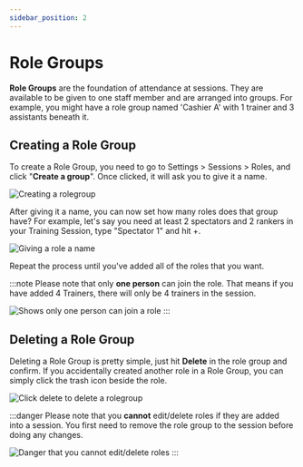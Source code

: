 ```yaml
---
sidebar_position: 2
---
```


# Role Groups
**Role Groups** are the foundation of attendance at sessions. They are available to be given to one staff member and are arranged into groups. For example, you might have a role group named 'Cashier A' with 1 trainer and 3 assistants beneath it.

## Creating a Role Group
To create a Role Group, you need to go to Settings > Sessions > Roles, and click "**Create a group**". Once clicked, it will ask you to give it a name.

![Creating a rolegroup](/img/hyra-rolegroup.png)

After giving it a name, you can now set how many roles does that group have? For example, let's say you need at least 2 spectators and 2 rankers in your Training Session, type "Spectator 1" and hit +.

![Giving a role a name](/img/hyra-rolegroup2.png)

Repeat the process until you've added all of the roles that you want.

:::note
Please note that only **one person** can join the role. That means if you have added 4 Trainers, there will only be 4 trainers in the session.

![Shows only one person can join a role](/img/hyra-rolegroupwarn.png)
:::

## Deleting a Role Group
Deleting a Role Group is pretty simple, just hit **Delete** in the role group and confirm. If you accidentally created another role in a Role Group, you can simply click the trash icon beside the role.

![Click delete to delete a rolegroup](/img/hyra-rolegroup3.png)

:::danger
Please note that you **cannot** edit/delete roles if they are added into a session. You first need to remove the role group to the session before doing any changes.

![Danger that you cannot edit/delete roles](/img/hyra-sessionrole.png)
:::